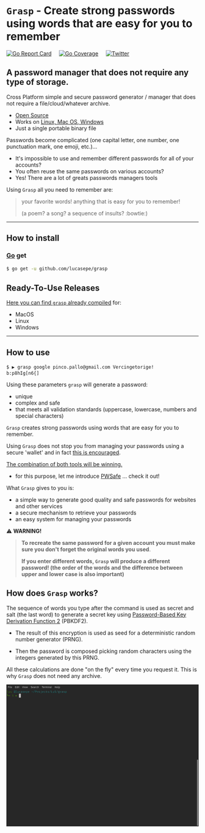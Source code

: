 # `Grasp` - Create strong passwords using words that are easy for you to remember

[![Go Report Card](https://goreportcard.com/badge/github.com/lucasepe/grasp)](https://goreportcard.com/report/github.com/lucasepe/grasp) &nbsp;&nbsp;&nbsp; [![Go Coverage](https://gocover.io/_badge/github.com/lucasepe/grasp?nocache=grasp)](https://gocover.io/_badge/github.com/lucasepe/grasp?nocache=grasp) &nbsp;&nbsp;&nbsp; [![Twitter](https://img.shields.io/twitter/url?style=social&url=https%3A%2F%2Fgithub.com%2Flucasepe%2Fgrasp)](https://twitter.com/intent/tweet?text=Wow:&url=https%3A%2F%2Fgithub.com%2Flucasepe%2Fgrasp) 

## A password manager that does not require any type of storage.

Cross Platform simple and secure password generator / manager that does not require a file/cloud/whatever archive.

- [Open Source](https://github.com/lucasepe/grasp)
- Works on [Linux, Mac OS, Windows](https://github.com/lucasepe/grasp/releases/latest)
- Just a single portable binary file

Passwords become complicated (one capital letter, one number, one punctuation mark, one emoji, etc.)...

- It's impossible to use and remember different passwords for all of your accounts?
- You often reuse the same passwords on various accounts?
- Yes! There are a lot of greats passwords managers tools

Using `Grasp` all you need to remember are:

> your favorite words! anything that is easy for you to remember!
>
> (a poem? a song? a sequence of insults? :bowtie:)

---

## How to install

### [Go](https://golang.org/doc/install) get

```bash
$ go get -u github.com/lucasepe/grasp
```

## Ready-To-Use Releases 

[Here you can find `grasp` already compiled](https://github.com/lucasepe/grasp/releases/latest) for:

- MacOS 
- Linux 
- Windows

---

## How to use

```
$ ▶ grasp google pinco.pallo@gmail.com Vercingetorige! 
b:p8hIg[n6{]
```

Using these parameters `grasp` will generate a password:

 - unique
 - complex and safe
 - that meets all validation standards (uppercase, lowercase, numbers and special characters)

`Grasp` creates strong passwords using words that are easy for you to remember.

Using `Grasp` does not stop you from managing your passwords using a secure 'wallet' and in fact <u>this is encouraged</u>. 

<u>The combination of both tools will be winning.</u>

- for this purpose, let me introduce [PWSafe](https://www.lucasepe.it/downloads/pwsafe/) ... check it out!
 
What `Grasp` gives to you is:

  - a simple way to generate good quality and safe passwords for websites and other services
  - a secure mechanism to retrieve your passwords 
  - an easy system for managing your passwords

:warning: **WARNING!**

> **To recreate the same password for a given account you must make sure you don't forget the original words ​​you used**.
> 
> **If you enter different words, `Grasp` will produce a different password! (the order of the words and the difference between upper and lower case is also important)**
  
## How does `Grasp` works?

The sequence of words you type after the command is used as secret and salt (the last word) to generate a secret key using [Password-Based Key Derivation Function 2](https://en.wikipedia.org/wiki/PBKDF2) (PBKDF2).
 
 - The result of this encryption is used as seed for a deterministic random number generator (PRNG).
 
 - Then the password is composed picking random characters using the integers generated by this PRNG.

All these calculations are done "on the fly" every time you request it. This is why `Grasp` does not need any archive.

![](demo.gif)
